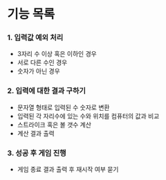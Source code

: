 # 기능 목록

### 1. 입력값 예외 처리
- 3자리 수 이상 혹은 이하인 경우
- 서로 다른 수인 경우
- 숫자가 아닌 경우


### 2. 입력에 대한 결과 구하기

- 문자열 형태로 입력된 수 숫자로 변환
- 입력된 각 자리수에 있는 수와 위치를 컴퓨터의 값과 비교
- 스트라이크 혹은 볼 갯수 계산
- 계산 결과 출력

### 3. 성공 후 게임 진행
- 게임 종료 결과 출력 후 재시작 여부 묻기


